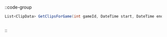 ::code-group
  ```csharp [Method]
  List<ClipData> GetClipsForGame(int gameId, DateTime start, DateTime end, int count);
  ```
  ```csharp [Example]

  ```
::
